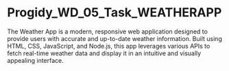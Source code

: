 # Progidy_WD_05_Task_WEATHERAPP
The Weather App is a modern, responsive web application designed to provide users with accurate and up-to-date weather information. Built using HTML, CSS, JavaScript, and Node.js, this app leverages various APIs to fetch real-time weather data and display it in an intuitive and visually appealing interface.
